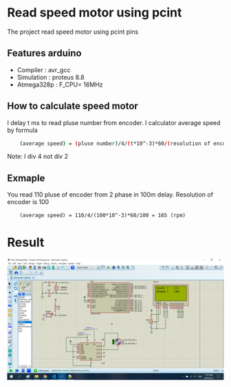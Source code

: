 # Read speed motor using pcint

The project read speed motor using pcint pins

## Features arduino

- Compiler      : avr_gcc
- Simulation    : proteus 8.8
- Atmega328p    : F_CPU= 16MHz

## How to calculate speed motor

I delay t ms to read pluse number from encoder. I calculator average speed by formula 

```sh
    (average speed) = (pluse number)/4/(t*10^-3)*60/(resolution of encoder) (rpm)
```
Note: I div 4 not div 2

## Exmaple

You read 110 pluse of encoder from 2 phase in 100m delay. Resolution of encoder is 100

```sh*
    (average speed) = 110/4/(100*10^-3)*60/100 = 165 (rpm)
```

# Result
![image info](./Image/Pcint_Atmega328p_SpeedMotor.png)